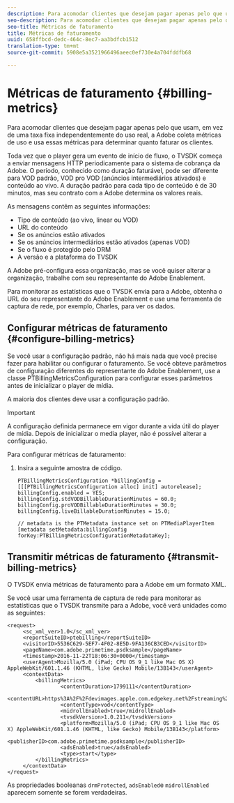 ```yaml
---
description: Para acomodar clientes que desejam pagar apenas pelo que usam, em vez de uma taxa fixa independentemente do uso real, a Adobe coleta métricas de uso e usa essas métricas para determinar quanto faturar os clientes.
seo-description: Para acomodar clientes que desejam pagar apenas pelo que usam, em vez de uma taxa fixa independentemente do uso real, a Adobe coleta métricas de uso e usa essas métricas para determinar quanto faturar os clientes.
seo-title: Métricas de faturamento
title: Métricas de faturamento
uuid: 658ffbcd-dedc-464c-8ec7-aa3bdfcb1512
translation-type: tm+mt
source-git-commit: 5908e5a3521966496aeec0ef730e4a704fddfb68

---
```



# Métricas de faturamento {#billing-metrics}

Para acomodar clientes que desejam pagar apenas pelo que usam, em vez de uma taxa fixa independentemente do uso real, a Adobe coleta métricas de uso e usa essas métricas para determinar quanto faturar os clientes.

Toda vez que o player gera um evento de início de fluxo, o TVSDK começa a enviar mensagens HTTP periodicamente para o sistema de cobrança da Adobe. O período, conhecido como duração faturável, pode ser diferente para VOD padrão, VOD pro VOD (anúncios intermediários ativados) e conteúdo ao vivo. A duração padrão para cada tipo de conteúdo é de 30 minutos, mas seu contrato com a Adobe determina os valores reais.

As mensagens contêm as seguintes informações:

* Tipo de conteúdo (ao vivo, linear ou VOD)
* URL do conteúdo
* Se os anúncios estão ativados
* Se os anúncios intermediários estão ativados (apenas VOD)
* Se o fluxo é protegido pelo DRM
* A versão e a plataforma do TVSDK

A Adobe pré-configura essa organização, mas se você quiser alterar a organização, trabalhe com seu representante do Adobe Enablement.

Para monitorar as estatísticas que o TVSDK envia para a Adobe, obtenha o URL do seu representante do Adobe Enablement e use uma ferramenta de captura de rede, por exemplo, Charles, para ver os dados.

## Configurar métricas de faturamento {#configure-billing-metrics}

Se você usar a configuração padrão, não há mais nada que você precise fazer para habilitar ou configurar o faturamento. Se você obteve parâmetros de configuração diferentes do representante do Adobe Enablement, use a classe PTBillingMetricsConfiguration para configurar esses parâmetros antes de inicializar o player de mídia.

A maioria dos clientes deve usar a configuração padrão.

>[!IMPORTANT]
>
>A configuração definida permanece em vigor durante a vida útil do player de mídia. Depois de inicializar o media player, não é possível alterar a configuração.

Para configurar métricas de faturamento:

1. Insira a seguinte amostra de código.

   ```
   PTBillingMetricsConfiguration *billingConfig = [[[PTBillingMetricsConfiguration alloc] init] autorelease]; 
   billingConfig.enabled = YES; 
   billingConfig.stdVODBillableDurationMinutes = 60.0; 
   billingConfig.proVODBillableDurationMinutes = 30.0; 
   billingConfig.liveBillableDurationMinutes = 15.0; 
   
   // metadata is the PTMetadata instance set on PTMediaPlayerItem 
   [metadata setMetadata:billingConfig forKey:PTBillingMetricsConfigurationMetadataKey];
   ```

## Transmitir métricas de faturamento {#transmit-billing-metrics}

O TVSDK envia métricas de faturamento para a Adobe em um formato XML.

<!--<a id="example_13ABDB1CC0B549968A534765378DA3A0"></a>-->

Se você usar uma ferramenta de captura de rede para monitorar as estatísticas que o TVSDK transmite para a Adobe, você verá unidades como as seguintes:

```
<request> 
     <sc_xml_ver>1.0</sc_xml_ver> 
     <reportSuiteID>ptebilling</reportSuiteID> 
     <visitorID>5536C629-5EF7-4F02-8E5D-9FA136CB3CED</visitorID> 
     <pageName>com.adobe.primetime.psdksample</pageName> 
     <timestamp>2016-11-22T18:06:30+0000</timestamp> 
     <userAgent>Mozilla/5.0 (iPad; CPU OS 9_1 like Mac OS X) AppleWebKit/601.1.46 (KHTML, like Gecko) Mobile/13B143</userAgent> 
     <contextData> 
         <billingMetrics> 
                 <contentDuration>1799111</contentDuration> 
                 <contentURL>https%3A%2F%2Fdevimages.apple.com.edgekey.net%2Fstreaming%2Fexamples%2Fbipbop_16x9%2Fbipbop_16x9_variant.m3u8</contentURL> 
                 <contentType>vod</contentType> 
                 <midrollEnabled>true</midrollEnabled> 
                 <tvsdkVersion>1.0.211</tvsdkVersion> 
                 <platform>Mozilla/5.0 (iPad; CPU OS 9_1 like Mac OS X) AppleWebKit/601.1.46 (KHTML, like Gecko) Mobile/13B143</platform> 
                 <publisherID>com.adobe.primetime.psdksample</publisherID> 
                 <adsEnabled>true</adsEnabled> 
                 <type>start</type> 
         </billingMetrics> 
     </contextData> 
</request>
```

As propriedades booleanas `drmProtected`, `adsEnabled`e `midrollEnabled` aparecem somente se forem verdadeiras.